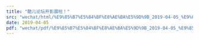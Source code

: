 ```yaml
---
title: "酷儿论坛开影展啦！"
src: "wechat/html/%E9%85%B7%E5%84%BF%E8%AE%BA%E5%9D%9B_2019-04-05_%E9%85%B7%E5%84%BF%E8%AE%BA%E5%9D%9B%E5%BC%80%E5%BD%B1%E5%B1%95%E5%95%A6%EF%BC%81.html"
date: 2019-04-05
pdf: "wechat/pdf/%E9%85%B7%E5%84%BF%E8%AE%BA%E5%9D%9B_2019-04-05_%E9%85%B7%E5%84%BF%E8%AE%BA%E5%9D%9B%E5%BC%80%E5%BD%B1%E5%B1%95%E5%95%A6%EF%BC%81.pdf"
---
```

